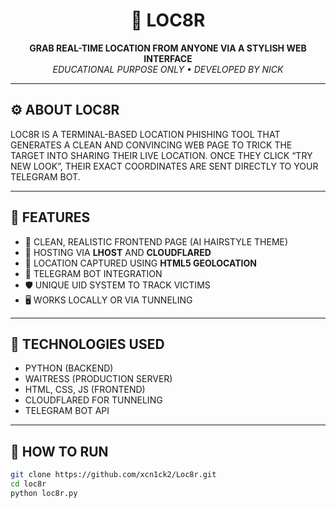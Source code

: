 <h1 align="center">📍 LOC8R</h1>
<p align="center">
  <b>GRAB REAL-TIME LOCATION FROM ANYONE VIA A STYLISH WEB INTERFACE</b><br>
  <i>EDUCATIONAL PURPOSE ONLY • DEVELOPED BY NICK</i>
</p>

---

## ⚙️ ABOUT LOC8R

LOC8R IS A TERMINAL-BASED LOCATION PHISHING TOOL THAT GENERATES A CLEAN AND CONVINCING WEB PAGE TO TRICK THE TARGET INTO SHARING THEIR LIVE LOCATION. ONCE THEY CLICK “TRY NEW LOOK”, THEIR EXACT COORDINATES ARE SENT DIRECTLY TO YOUR TELEGRAM BOT.

---

## 🎯 FEATURES

- 📌 CLEAN, REALISTIC FRONTEND PAGE (AI HAIRSTYLE THEME)
- 🚀 HOSTING VIA **LHOST** AND **CLOUDFLARED**
- 📍 LOCATION CAPTURED USING **HTML5 GEOLOCATION**
- 🤖 TELEGRAM BOT INTEGRATION
- 🛡️ UNIQUE UID SYSTEM TO TRACK VICTIMS
- 🖥️ WORKS LOCALLY OR VIA TUNNELING

---

## 🧠 TECHNOLOGIES USED

- PYTHON (BACKEND)
- WAITRESS (PRODUCTION SERVER)
- HTML, CSS, JS (FRONTEND)
- CLOUDFLARED FOR TUNNELING
- TELEGRAM BOT API

---

## 🚀 HOW TO RUN

```bash
git clone https://github.com/xcn1ck2/Loc8r.git
cd loc8r
python loc8r.py

